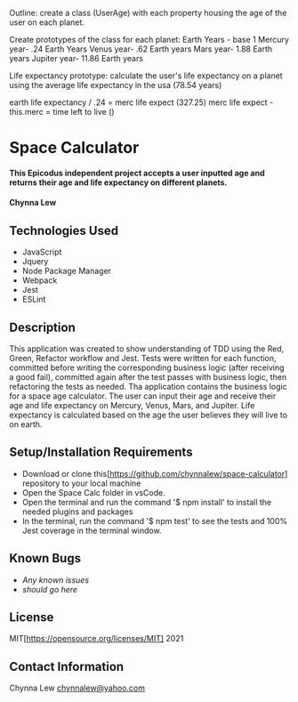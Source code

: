 Outline:
create a class (UserAge) with each property housing the age of the user on each planet.

Create prototypes of the class for each planet:
Earth Years - base 1
Mercury year- .24 Earth Years
Venus year- .62 Earth years
Mars year- 1.88 Earth years
Jupiter year- 11.86 Earth years

Life expectancy prototype:
calculate the user's life expectancy on a planet using the average life expectancy in the usa  (78.54 years)

earth life expectancy / .24 = merc life expect (327.25)
merc life expect - this.merc = time left to live ()



# Space Calculator

#### This Epicodus independent project accepts a user inputted age and returns their age and life expectancy on different planets.

#### Chynna Lew

## Technologies Used

* JavaScript
* Jquery
* Node Package Manager
* Webpack
* Jest
* ESLint

## Description
This application was created to show understanding of TDD using the Red, Green, Refactor workflow and Jest. Tests were written for each function, committed before writing the corresponding business logic (after receiving a good fail), committed again after the test passes with business logic, then refactoring the tests as needed. 
Tha application contains the business logic for a space age calculator. The user can input their age and receive their age and life expectancy on Mercury, Venus, Mars, and Jupiter. Life expectancy is calculated based on the age the user believes they will live to on earth.

## Setup/Installation Requirements

* Download or clone this[https://github.com/chynnalew/space-calculator] repository to your local machine
* Open the Space Calc folder in vsCode.
* Open the terminal and run the command '$ npm install' to install the needed plugins and packages
* In the terminal, run the command '$ npm test' to see the tests and 100% Jest coverage in the terminal window.


## Known Bugs

* _Any known issues_
* _should go here_

## License
MIT[https://opensource.org/licenses/MIT] 2021

## Contact Information
Chynna Lew <chynnalew@yahoo.com>